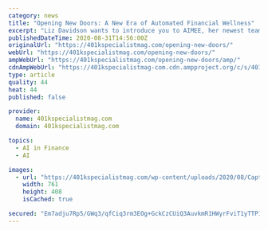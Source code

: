 ```yaml
---
category: news
title: "Opening New Doors: A New Era of Automated Financial Wellness"
excerpt: "Liz Davidson wants to introduce you to AIMEE, her newest team member making an impact on financial wellness. “AIMEE stands"
publishedDateTime: 2020-08-31T14:56:00Z
originalUrl: "https://401kspecialistmag.com/opening-new-doors/"
webUrl: "https://401kspecialistmag.com/opening-new-doors/"
ampWebUrl: "https://401kspecialistmag.com/opening-new-doors/amp/"
cdnAmpWebUrl: "https://401kspecialistmag-com.cdn.ampproject.org/c/s/401kspecialistmag.com/opening-new-doors/amp/"
type: article
quality: 44
heat: 44
published: false

provider:
  name: 401kspecialistmag.com
  domain: 401kspecialistmag.com

topics:
  - AI in Finance
  - AI

images:
  - url: "https://401kspecialistmag.com/wp-content/uploads/2020/08/Capture-2-e1598847740479.png"
    width: 761
    height: 408
    isCached: true

secured: "Em7adju7Rp5/GWq3/qfCiq3rm3EOg+GckCzCUiQ3AuvkmR1HWyrFviT1yTTP1x1LavG63BizC0VmyBu3GmiPQr97FhqiQjTPeKDlocAwEN8zO72mtnELCV5lxRS3t8mAdBqz1joOjlRcdDQfbL3Gv9PDOd+3gBC+HMQudhOsyGSy3CJ6aMlWhpDoNWRmd14tOOEtQ3mjMPmHJEGF/wpSodomG8T/4XMArkfYNVHbEG2PxHGBdF2Fdpb8P7TXb2deRVSSupVH812JhEsE+zPBMul99Lg2esG1/T5R7NAL4t3kCMdVvXguZgV4Q0fbJ4tqPCukGyCQtEtz0hZiqABJV5Xa6QbmtQN9LuLohXIs+xI=;hGhRGCkqsbb3fENp+L7ukA=="
---
```


